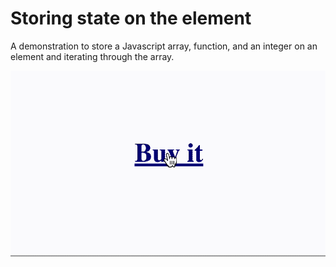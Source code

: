 # Storing state on the element

A demonstration to store a Javascript array, function, and an integer on an element and iterating through the array.

![](demo.gif)